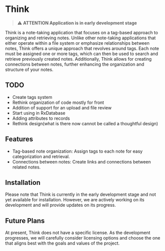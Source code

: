 # Think


> :warning: **ATTENTION Application is in early development stage**

Think is a note-taking application that focuses on a tag-based approach to organizing and retrieving notes. Unlike other
note-taking applications that either operate within a file system or emphasize relationships between notes, Think offers
a unique approach that revolves around tags. Each note must be assigned one or more tags, which can then be used to
search and retrieve previously created notes. Additionally, Think allows for creating connections between notes, further
enhancing the organization and structure of your notes.

## TODO
* Create tags system
* Rethink organization of code mostly for front
* Addition of support for an upload and file review
* Start using in RxDatabase
* Adding attributes to records
* Rethink design(what is there now cannot be called a thoughtful design)

## Features

- Tag-based note organization: Assign tags to each note for easy categorization and retrieval.
- Connections between notes: Create links and connections between related notes.

## Installation

Please note that Think is currently in the early development stage and not yet available for installation. However, we are
actively working on its development and will provide updates on its progress.

## Future Plans

At present, Think does not have a specific license. As the development progresses, we will carefully consider licensing
options and choose the one that aligns best with the goals and values of the project.